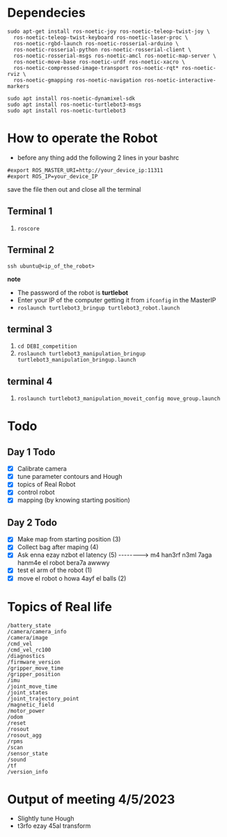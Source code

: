 # Dependecies
 
```
sudo apt-get install ros-noetic-joy ros-noetic-teleop-twist-joy \
  ros-noetic-teleop-twist-keyboard ros-noetic-laser-proc \
  ros-noetic-rgbd-launch ros-noetic-rosserial-arduino \
  ros-noetic-rosserial-python ros-noetic-rosserial-client \
  ros-noetic-rosserial-msgs ros-noetic-amcl ros-noetic-map-server \
  ros-noetic-move-base ros-noetic-urdf ros-noetic-xacro \
  ros-noetic-compressed-image-transport ros-noetic-rqt* ros-noetic-rviz \
  ros-noetic-gmapping ros-noetic-navigation ros-noetic-interactive-markers
```
```
sudo apt install ros-noetic-dynamixel-sdk
sudo apt install ros-noetic-turtlebot3-msgs
sudo apt install ros-noetic-turtlebot3
```
# How to operate the Robot
* before any thing add the following 2 lines in your bashrc
```
#export ROS_MASTER_URI=http://your_device_ip:11311
#export ROS_IP=your_device_IP
```
save the file then out and close all the terminal  

## Terminal 1
1. ```roscore```
## Terminal 2
```
ssh ubuntu@<ip_of_the_robot>
```
**note**
* The password of the robot is **turtlebot**
* Enter your IP of the computer getting it from ```ifconfig``` in the MasterIP
* ```roslaunch turtlebot3_bringup turtlebot3_robot.launch```
## terminal 3
1. ```cd DEBI_competition```
2. ```roslaunch turtlebot3_manipulation_bringup turtlebot3_manipulation_bringup.launch```
## terminal 4
1. ```roslaunch turtlebot3_manipulation_moveit_config move_group.launch```


# Todo
## Day 1 Todo
- [x]  Calibrate camera
- [x]  tune parameter contours and Hough
- [x]  topics of Real Robot
- [x]  control robot
- [x]  mapping (by knowing starting position)
## Day 2 Todo
- [x] Make map from starting position (3)
- [x] Collect bag after maping (4)
- [x] Ask enna ezay nzbot el latency (5) --------> m4 han3rf n3ml 7aga hanm4e el robot bera7a awwwy
- [x] test el arm of the robot (1) 
- [x] move el robot o howa 4ayf el balls (2) 
# Topics of Real life
```
/battery_state
/camera/camera_info
/camera/image
/cmd_vel
/cmd_vel_rc100
/diagnostics
/firmware_version
/gripper_move_time
/gripper_position
/imu
/joint_move_time
/joint_states
/joint_trajectory_point
/magnetic_field
/motor_power
/odom
/reset
/rosout
/rosout_agg
/rpms
/scan
/sensor_state
/sound
/tf
/version_info

```
# Output of meeting 4/5/2023
 * Slightly tune Hough 
 * t3rfo ezay 45al transform 
# 
